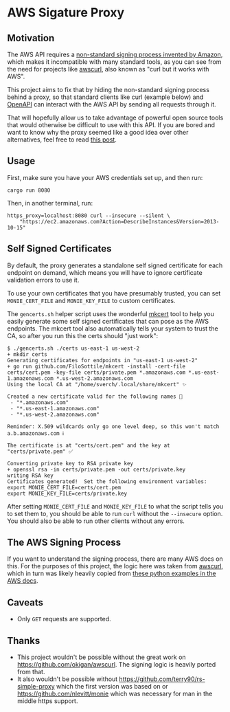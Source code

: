 # AWS Sigature Proxy

## Motivation

The AWS API requires a [non-standard signing process invented by
Amazon](https://docs.aws.amazon.com/general/latest/gr/signature-version-4.html),
which makes it incompatible with many standard tools, as you can see from the
need for projects like [awscurl](https://github.com/okigan/awscurl), also known
as "curl but it works with AWS".

This project aims to fix that by hiding the non-standard signing process behind
a proxy, so that standard clients like curl (example below) and
[OpenAPI](https://github.com/APIs-guru/openapi-directory/tree/master/APIs/amazonaws.com)
can interact with the AWS API by sending all requests through it.

That will hopefully allow us to take advantage of powerful open source tools
that would otherwise be difficult to use with this API. If you are bored and
want to know why the proxy seemed like a good idea over other alternatives, feel
free to read [this
post](https://shaunverch.com/butter/open-source/2019/09/27/butter-days-6.html).

## Usage

First, make sure you have your AWS credentials set up, and then run:

```shell
cargo run 8080
```

Then, in another terminal, run:

```shell
https_proxy=localhost:8080 curl --insecure --silent \
    "https://ec2.amazonaws.com?Action=DescribeInstances&Version=2013-10-15"
```

## Self Signed Certificates

By default, the proxy generates a standalone self signed certificate for each
endpoint on demand, which means you will have to ignore certificate validation
errors to use it.

To use your own certificates that you have presumably trusted, you can set
`MONIE_CERT_FILE` and `MONIE_KEY_FILE` to custom certificates.

The `gencerts.sh` helper script uses the wonderful
[mkcert](https://github.com/FiloSottile/mkcert) tool to help you easily generate
some self signed certificates that can pose as the AWS endpoints.  The mkcert
tool also automatically tells your system to trust the CA, so after you run this
the certs should "just work":

```
$ ./gencerts.sh ./certs us-east-1 us-west-2
+ mkdir certs
Generating certificates for endpoints in "us-east-1 us-west-2"
+ go run github.com/FiloSottile/mkcert -install -cert-file certs/cert.pem -key-file certs/private.pem *.amazonaws.com *.us-east-1.amazonaws.com *.us-west-2.amazonaws.com
Using the local CA at "/home/sverch/.local/share/mkcert" ✨

Created a new certificate valid for the following names 📜
 - "*.amazonaws.com"
 - "*.us-east-1.amazonaws.com"
 - "*.us-west-2.amazonaws.com"

Reminder: X.509 wildcards only go one level deep, so this won't match a.b.amazonaws.com ℹ️

The certificate is at "certs/cert.pem" and the key at "certs/private.pem" ✅

Converting private key to RSA private key
+ openssl rsa -in certs/private.pem -out certs/private.key
writing RSA key
Certificates generated!  Set the following environment variables:
export MONIE_CERT_FILE=certs/cert.pem
export MONIE_KEY_FILE=certs/private.key
```

After setting `MONIE_CERT_FILE` and `MONIE_KEY_FILE` to what the script tells
you to set them to, you should be able to run `curl` without the `--insecure`
option.  You should also be able to run other clients without any errors.

## The AWS Signing Process

If you want to understand the signing process, there are many AWS docs on this.
For the purposes of this project, the logic here was taken from
[awscurl](https://github.com/okigan/awscurl), which in turn was likely heavily
copied from [these python examples in the AWS
docs](https://docs.aws.amazon.com/general/latest/gr/sigv4-signed-request-examples.html).

## Caveats

- Only `GET` requests are supported.

## Thanks

- This project wouldn't be possible without the great work on
  https://github.com/okigan/awscurl.  The signing logic is heavily ported from
  that.
- It also wouldn't be possible without
  https://github.com/terry90/rs-simple-proxy which the first version was based
  on or https://github.com/nlevitt/monie which was necessary for man in the
  middle https support.
